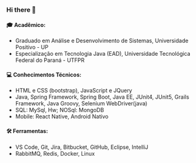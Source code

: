 ### Hi there 👋

<h4>🎓 Acadêmico:</h4>
<ul>
  <li>Graduado em Análise e Desenvolvimento de Sistemas, Universidade Positivo - UP </li>
  <li>Especialização em Tecnologia Java (EAD), Universidade Tecnológica Federal do Paraná - UTFPR </li>
</ul>

<h4>💻 Conhecimentos Técnicos: </h4>
<ul>
  <li>HTML e CSS (bootstrap), JavaScript e JQuery</li>
  <li>Java, Spring Framework, Spring Boot, Java EE, JUnit4, JUnit5, Grails Framework, Java Groovy, Selenium WebDriver(java)</li>
  <li>SQL: MySql, Hw; NOSql: MongoDB </li>
  <li>Mobile: React Native, Android Nativo</li>
</ul>

<h4>🛠️ Ferramentas:</h4>
<ul>
  <li>VS Code, Git, Jira, Bitbucket, GitHub, Eclipse, IntelliJ </li>
  <li>RabbitMQ, Redis, Docker, Linux </li>
</ul>

<!--
**GabryelBoeira/GabryelBoeira** is a ✨ _special_ ✨ repository because its `README.md` (this file) appears on your GitHub profile.
-->
